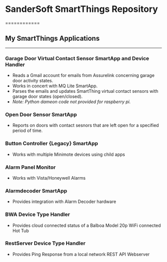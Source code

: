 # SanderSoft SmartThings Repository
============
## My SmartThings Applications
------------
### Garage Door Virtual Contact Sensor SmartApp and Device Handler
- Reads a Gmail account for emails from Assurelink concerning garage door activity states.  
- Works in concert with MQ Lite SmartApp. 
- Parses the emails and updates SmartThing virtual contact sensors with garage door states (open/closed).  
- *Note: Python dameon code not provided for raspberry pi.*

### Open Door Sensor SmartApp
- Reports on doors with contact sesnors that are left open for a specified period of time.

### Button Controller {Legacy} SmartApp
- Works with multiple Minimote devices using child apps

### Alarm Panel Monitor
- Works with Vista/Honeywell Alarms

### Alarmdecoder SmartApp
- Provides integration with Alarm Decoder hardware

### BWA Device Type Handler
- Provides cloud connected status of a Balboa Model 20p WiFi connected Hot Tub 

### RestServer Device Type Handler
- Provides Ping Response from a local network REST API Webserver
